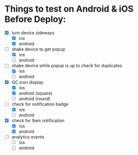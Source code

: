# Things to test on Android & iOS Before Deploy:
 - [x] turn device sideways
   - [x] ios
   - [x] android
 - [ ] shake device to get popup
   - [x] ios
   - [ ] android
 - [ ] shake device while popup is up to check for duplicates
   - [x] ios
   - [ ] android
 - [x] QC icon display
   - [x] ios
   - [x] android (square)
   - [ ] android (round)
 - [ ] check for notification badge
   - [x] ios
   - [ ] android
 - [x] check for 9am notification
   - [x] ios
   - [x] android
 - [ ] analytics events
   - [ ] ios
   - [ ] android
